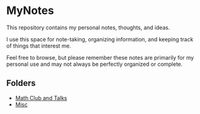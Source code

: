 # MyNotes

This repository contains my personal notes, thoughts, and ideas.

I use this space for note-taking, organizing information, and keeping track of things that interest me.

Feel free to browse, but please remember these notes are primarily for my personal use and may not always be perfectly organized or complete.

## Folders
- [Math Club and Talks](Math%20Club%20and%20Talks/README.md)
- [Misc](Misc/README.md)

